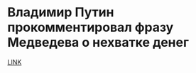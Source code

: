 # Владимир Путин прокомментировал фразу Медведева о нехватке денег



[LINK](https://varlamov.ru/1746972.html)